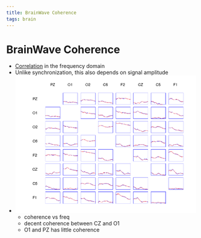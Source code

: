 ```yaml
---
title: BrainWave Coherence
tags: brain
---
```


# BrainWave Coherence
- [Correlation](Correlation.md) in the frequency domain
- Unlike synchronization, this also depends on signal amplitude
- ![im](assets/Pasted%20Image%2020220502162442.png)
	- coherence vs freq
	- decent coherence between CZ and O1
	- O1 and PZ has little coherence




























































































